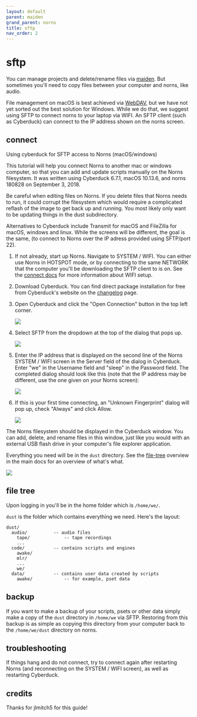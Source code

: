 ```yaml
---
layout: default
parent: maiden
grand_parent: norns
title: sftp
nav_order: 2
---
```


# sftp

You can manage projects and delete/rename files via [maiden](../maiden). But sometimes you'll need to copy files between your computer and norns, like audio.

File management on macOS is best achieved via [WebDAV](webdav), but we have not yet sorted out the best solution for Windows. While we do that, we suggest using SFTP to connect norns to your laptop via WIFI. An SFTP client (such as Cyberduck) can connect to the IP address shown on the norns screen.

## connect

Using cyberduck for SFTP access to Norns (macOS/windows)

This tutorial will help you connect Norns to another mac or windows computer, so that you can add and update scripts manually on the Norns filesystem.  It was written using Cyberduck 6.7.1, macOS 10.13.6, and norns 180828 on September 3, 2018.

Be careful when editing files on Norns.  If you delete files that Norns needs to run, it could corrupt the filesystem which would require a complicated reflash of the image to get back up and running. You most likely only want to be updating things in the dust subdirectory.

Alternatives to Cyberduck include Transmit for macOS and FileZilla for macOS, windows and linux.  While the screens will be different, the goal is the same, (to connect to Norns over the IP adress provided using SFTP/port 22).

1. If not already, start up Norns.  Navigate to SYSTEM / WIFI.  You can either use Norns in HOTSPOT mode, or by connecting to the same NETWORK that the computer you'll be downloading the SFTP client to is on. See the [connect docs](../play/#connect) for more information about WIFI setup.

2. Download Cyberduck.  You can find direct package installation for free from Cyberduck's website on the [changelog](https://cyberduck.io/changelog/) page.

3. Open Cyberduck and click the "Open Connection" button in the top left corner.

	![](../image/sftp1.png)

4. Select SFTP from the dropdown at the top of the dialog that pops up.

	![](../image/sftp2.png)

5. Enter the IP address that is displayed on the second line of the Norns SYSTEM / WIFI screen in the Server field of the dialog in Cyberduck.  Enter "we" in the Username field and "sleep" in the Password field.  The completed dialog should look like this (note that the IP address may be different, use the one given on _your_ Norns screen):

	![](../image/sftp3.png)

6. If this is your first time connecting, an "Unknown Fingerprint" dialog will pop up, check "Always" and click Allow.

	![](../image/sftp4.png)

The Norns filesystem should be displayed in the Cyberduck window.  You can add, delete, and rename files in this window, just like you would with an external USB flash drive in your computer's file explorer application.

Everything you need will be in the `dust` directory.
See the [file-tree](./#file-tree) overview in the main docs for an overview of what's what.

![](../image/sftp5.png)

## file tree

Upon logging in you'll be in the home folder which is `/home/we/`.

`dust` is the folder which contains everything we need. Here's the layout:

```
dust/
  audio/          -- audio files
    tape/             -- tape recordings
    ...
  code/           -- contains scripts and engines
    awake/
    mlr/
    ...
    we/
  data/           -- contains user data created by scripts
    awake/            -- for example, pset data
```

## backup

If you want to make a backup of your scripts, psets or other data simply make a copy of the `dust` directory in `/home/we` via SFTP.
Restoring from this backup is as simple as copying this directory from your computer back to the `/home/we/dust` directory on norns.

## troubleshooting

If things hang and do not connect, try to connect again after restarting Norns (and reconnecting on the SYSTEM / WIFI screen), as well as restarting Cyberduck.

## credits

Thanks for jlmitch5 for this guide!
